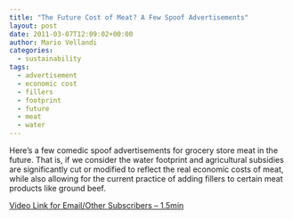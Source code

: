 ```yaml
---
title: "The Future Cost of Meat? A Few Spoof Advertisements"
layout: post
date: 2011-03-07T12:09:02+00:00
author: Mario Vellandi
categories:
  - sustainability
tags:
  - advertisement
  - economic cost
  - fillers
  - footprint
  - future
  - meat
  - water
---
```

Here&#8217;s a few comedic spoof advertisements for grocery store meat in the future. That is, if we consider the water footprint and agricultural subsidies are significantly cut or modified to reflect the real economic costs of meat, while also allowing for the current practice of adding fillers to certain meat products like ground beef.

[Video Link for Email/Other Subscribers &#8211; 1.5min](http://vimeo.com/7916728)
